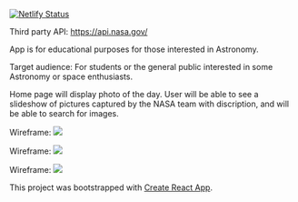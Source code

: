 [![Netlify Status](https://api.netlify.com/api/v1/badges/701103b0-6d3d-4b72-84af-382a880c2880/deploy-status)](https://app.netlify.com/sites/happy-northcutt-10d93b/deploys)

Third party API: https://api.nasa.gov/

App is for educational purposes for those interested in Astronomy.

Target audience: For students or the general public interested in some Astronomy or space enthusiasts.

Home page will display photo of the day. User will be able to see a slideshow of pictures captured by the NASA team with discription, and will be able to search for images.

Wireframe: ![](./wireframe/Main.png)

Wireframe: ![](./wireframe/Gallery.png)

Wireframe: ![](./wireframe/About.png)

This project was bootstrapped with [Create React App](https://github.com/facebook/create-react-app).

